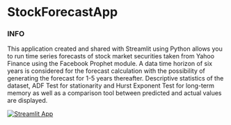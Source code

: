 # StockForecastApp

### INFO

This application created and shared with Streamlit using Python allows you to run time series forecasts of stock market securities taken from Yahoo Finance using the Facebook Prophet module. A data time horizon of six years is considered for the forecast calculation with the possibility of generating the forecast for 1-5 years thereafter. Descriptive statistics of the dataset, ADF Test for stationarity and Hurst Exponent Test for long-term memory as well as a comparison tool between predicted and actual values are displayed.


[![Streamlit App](https://static.streamlit.io/badges/streamlit_badge_black_white.svg)](https://simonebianco-stockforecastapp-main-o8gwpf.streamlitapp.com/ )


